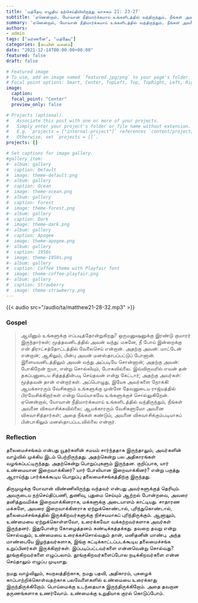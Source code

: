 ```yaml
---
title: 'மத்தேயு எழுதிய நற்செய்தியிலிருந்து வாசகம் 21: 23-27'
subtitle: 'ஏனென்றால், யோவான் நீதிமார்க்கமாய் உங்களிடத்தில் வந்திருந்தும், நீங்கள் அவனை விசுவாசிக்கவில்லை; ஆயக்காரரும் வேசிகளுமோ அவனை விசுவாசித்தார்கள்; அதை நீங்கள் கண்டும், அவனை விசுவாசிக்கும்படியாகப் பின்பாகிலும் மனஸ்தாபப்படவில்லை என்றார்.'
summary: 'ஏனென்றால், யோவான் நீதிமார்க்கமாய் உங்களிடத்தில் வந்திருந்தும், நீங்கள் அவனை விசுவாசிக்கவில்லை; ஆயக்காரரும் வேசிகளுமோ அவனை விசுவாசித்தார்கள்; அதை நீங்கள் கண்டும், அவனை விசுவாசிக்கும்படியாகப் பின்பாகிலும் மனஸ்தாபப்படவில்லை என்றார்.'
authors:
- admin
tags: ["வர்ணனை", "மத்தேயு"]
categories: [பைபிள் வசனம்]
date: "2021-12-14T00:00:00+08:00"
featured: false
draft: false

# Featured image
# To use, add an image named `featured.jpg/png` to your page's folder.
# Focal point options: Smart, Center, TopLeft, Top, TopRight, Left, Right, BottomLeft, Bottom, BottomRight
image:
  caption:
  focal_point: "Center"
  preview_only: false

# Projects (optional).
#   Associate this post with one or more of your projects.
#   Simply enter your project's folder or file name without extension.
#   E.g. `projects = ["internal-project"]` references `content/project/deep-learning/index.md`.
#   Otherwise, set `projects = []`.
projects: []

# Set captions for image gallery.
#gallery_item:
#- album: gallery
#  caption: Default
#  image: theme-default.png
#- album: gallery
#  caption: Ocean
#  image: theme-ocean.png
#- album: gallery
#  caption: Forest
#  image: theme-forest.png
#- album: gallery
#  caption: Dark
#  image: theme-dark.png
#- album: gallery
#  caption: Apogee
#  image: theme-apogee.png
#- album: gallery
#  caption: 1950s
#  image: theme-1950s.png
#- album: gallery
#  caption: Coffee theme with Playfair font
#  image: theme-coffee-playfair.png
#- album: gallery
#  caption: Strawberry
#  image: theme-strawberry.png
---
```


{{< audio src="/audio/ta/matthew21-28-32.mp3" >}}

### Gospel
> ஆயினும் உங்களுக்கு எப்படித்தோன்றுகிறது? ஒருமனுஷனுக்கு இரண்டு குமாரர் இருந்தார்கள்; மூத்தவனிடத்தில் அவன் வந்து: மகனே, நீ போய் இன்றைக்கு என் திராட்சத்தோட்டத்தில் வேலைசெய் என்றான். அதற்கு அவன்: மாட்டேன் என்றான்; ஆகிலும், பின்பு அவன் மனஸ்தாபப்பட்டுப் போனான். இளையவனிடத்திலும் அவன் வந்து அப்படியே சொன்னான்; அதற்கு அவன்: போகிறேன் ஐயா, என்று சொல்லியும், போகவில்லை. இவ்விருவரில் எவன் தன் தகப்பனுடைய சித்தத்தின்படி செய்தவன் என்று கேட்டார்; அதற்கு அவர்கள்: மூத்தவன் தான் என்றார்கள். அப்பொழுது, இயேசு அவர்களை நோக்கி: ஆயக்காரரும் வேசிகளும் உங்களுக்கு முன்னே தேவனுடைய ராஜ்யத்தில் பிரவேசிக்கிறார்கள் என்று மெய்யாகவே உங்களுக்குச் சொல்லுகிறேன். ஏனென்றால், யோவான் நீதிமார்க்கமாய் உங்களிடத்தில் வந்திருந்தும், நீங்கள் அவனை விசுவாசிக்கவில்லை; ஆயக்காரரும் வேசிகளுமோ அவனை விசுவாசித்தார்கள்; அதை நீங்கள் கண்டும், அவனை விசுவாசிக்கும்படியாகப் பின்பாகிலும் மனஸ்தாபப்படவில்லை என்றார்.

### Reflection
தலைமைச்சங்கம் என்பது யூதர்களின் சமயம் சார்ந்ததாக இருந்தாலும், அவர்களின் வாழ்வில் முக்கிய இடம் பெற்றிருந்தது. அதற்கென்று பல அதிகாரங்கள் வழங்கப்பட்டிருந்தது. அதற்கென்று பொறுப்புகளும் இருந்தன. குறிப்பாக, யார் உண்மையான இறைவாக்கினர்? யார் போலியான இறைவாக்கினர்? என்று பகுத்து ஆராய்ந்து பார்க்கக்கூடிய பொறுப்பு தலைமைச்சங்கத்திற்கு இருந்தது.

திருமுழுக்கு யோவான் விண்ணிலிருந்து வந்தவர் என்பது அவர்களுக்குத் தெரியும். அவருடைய நற்செய்திப்பணி, துணிவு, புதுமை செய்யும் ஆற்றல் போன்றவை, அவரை தனித்துவமிக்க இறைவாக்கினராக, மக்களுக்கு அடையாளம் காட்டியது. சாதாரண மக்களே, அவரை இறைவாக்கினராக ஏற்றுக்கொண்டால், புரிந்துகொண்டால், தலைமைச்சங்கத்தில் இருக்கிறவர்களுக்கு நிச்சயமாகப் புரிந்திருக்கும். ஆனாலும், உண்மையை ஏற்றுக்கொள்ளவோ, உரைக்கவோ வக்கற்றவர்களாக அவர்கள் இருந்தனர். இதுபோன்ற கோழைத்தனம் கண்டிக்கத்தக்கது. தவறை தவறு என்று சொல்வதும், உண்மையை உரைக்கச்சொல்வதும் தான், மனிதனின் மாண்பு. அந்த மாண்பையே இழந்தவர்களாக, இங்கு சுட்டிக்காட்டப்படக்கூடிய தலைமைச்சங்க உறுப்பினர்கள் இருக்கிறார்கள். இப்படிப்பட்டவர்களை என்னவென்று சொல்வது? தூங்குகிறவர்களை எழுப்பலாம். தூங்குகிறவர்களைப்போல நடிக்கிறவர்களை என்ன செய்தாலும் எழுப்ப முடியாது.

நமது வாழ்விலும், சுயநலத்திற்காக, நமது பதவி, அதிகாரம், புகழைக் காப்பாற்றிக்கொள்வதற்காக பலவேளைகளில் உண்மையை உரைக்காது இருந்திருக்கிறோம். பொய்மைக்கு உடந்தையாக இருந்திருக்கிறோம். அதை தவறான தருணங்களாக உணர்வோம். உண்மைக்கு உறுதியாக குரல் கொடுப்போம்.
